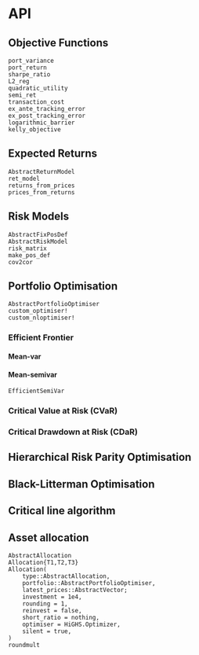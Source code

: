 # API

## Objective Functions

```@docs
port_variance
port_return
sharpe_ratio
L2_reg
quadratic_utility
semi_ret
transaction_cost
ex_ante_tracking_error
ex_post_tracking_error
logarithmic_barrier
kelly_objective
```

## Expected Returns

```@docs
AbstractReturnModel
ret_model
returns_from_prices
prices_from_returns
```

## Risk Models

```@docs
AbstractFixPosDef
AbstractRiskModel
risk_matrix
make_pos_def
cov2cor
```

## Portfolio Optimisation

```@docs
AbstractPortfolioOptimiser
custom_optimiser!
custom_nloptimiser!
```

### Efficient Frontier

#### Mean-var

#### Mean-semivar

```@docs
EfficientSemiVar
```

### Critical Value at Risk (CVaR)

### Critical Drawdown at Risk (CDaR)

## Hierarchical Risk Parity Optimisation

## Black-Litterman Optimisation

## Critical line algorithm

## Asset allocation

```@docs
AbstractAllocation
Allocation{T1,T2,T3}
Allocation(
    type::AbstractAllocation,
    portfolio::AbstractPortfolioOptimiser,
    latest_prices::AbstractVector;
    investment = 1e4,
    rounding = 1,
    reinvest = false,
    short_ratio = nothing,
    optimiser = HiGHS.Optimizer,
    silent = true,
)
roundmult
```
